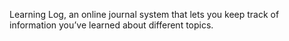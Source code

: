 Learning Log, an online journal system that lets you keep track of information you’ve learned about different topics.
